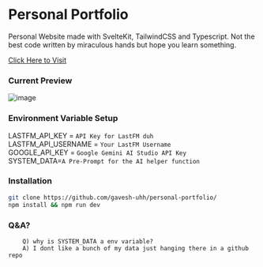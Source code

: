 # Personal Portfolio

Personal Website made with SvelteKit, TailwindCSS and Typescript.
Not the best code written by miraculous hands but hope you learn something.

[Click Here to Visit](https://gavesh.live)

### Current Preview
![image](https://github.com/user-attachments/assets/fdbfc3f1-262f-48af-98fd-be8d2b90d8a8)

### Environment Variable Setup
LASTFM_API_KEY = `API Key for LastFM duh` <br>
LASTFM_API_USERNAME = `Your LastFM Username` <br>
GOOGLE_API_KEY = `Google Gemini AI Studio API Key` <br>
SYSTEM_DATA=`A Pre-Prompt for the AI helper function` <br>

### Installation
```bash
git clone https://github.com/gavesh-uhh/personal-portfolio/
npm install && npm run dev
```

### Q&A?
```
	Q) why is SYSTEM_DATA a env variable?
	A) I dont like a bunch of my data just hanging there in a github repo
```


